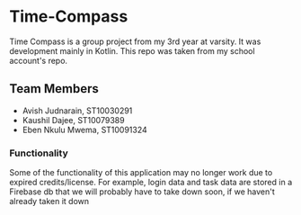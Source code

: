 # Time-Compass
Time Compass is a group project from my 3rd year at varsity. It was development mainly in Kotlin. This repo was taken from my school account's repo.
## Team Members
- Avish Judnarain, ST10030291
- Kaushil Dajee, ST10079389
- Eben Nkulu Mwema, ST10091324
### Functionality
Some of the functionality of this application may no longer work due to expired credits/license.
For example, login data and task data are stored in a Firebase db that we will probably have to take down soon,
if we haven't already taken it down

